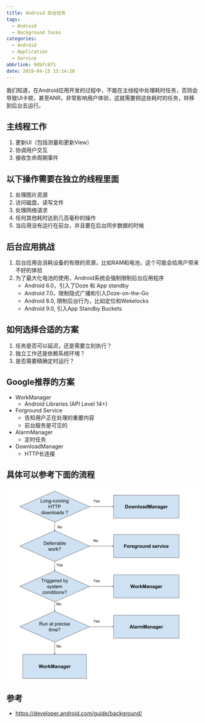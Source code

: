```yaml
---
title: Android 后台任务
tags:
  - Android
  - Background Tasks
categories:
  - Android
  - Application
  - Service
abbrlink: 9dbfc6f1
date: 2019-04-15 15:14:26
---
```


我们知道，在Android应用开发的过程中，不能在主线程中处理耗时任务，否则会导致UI卡顿，甚至ANR，非常影响用户体验，这就需要把这些耗时的任务，转移到后台去运行。

## 主线程工作
1. 更新UI（包括测量和更新View）
2. 协调用户交互
3. 接收生命周期事件

## 以下操作需要在独立的线程里面
1. 处理图片资源
2. 访问磁盘，读写文件
3. 处理网络请求
4. 任何其他耗时达到几百毫秒的操作
5. 当应用没有运行在前台，并且要在后台同步数据的时候

## 后台应用挑战
1. 后台应用会消耗设备的有限的资源，比如RAM和电池，这个可能会给用户带来不好的体验
2. 为了最大化电池的使用，Android系统会强制限制后台应用程序
    * Android 6.0，引入了Doze 和 App standby
    * Android 7.0，限制隐式广播和引入Doze-on-the-Go
    * Android 8.0, 限制后台行为，比如定位和Wekelocks
    * Android 9.0, 引入App Standby Buckets

## 如何选择合适的方案
1. 任务是否可以延迟，还是需要立刻执行？
2. 独立工作还是依赖系统环境？
3. 是否需要精确定时运行？

## Google推荐的方案
* WorkManager
    * Android Libraries (API Level 14+)
* Forground Service
    * 告知用户正在处理的重要内容
    * 前台服务是可见的
* AlarmManager
    * 定时任务
* DownloadManager
    * HTTP长连接

## 具体可以参考下面的流程
<img src="img/bg-job-choose.svg">

## 参考
* https://developer.android.com/guide/background/